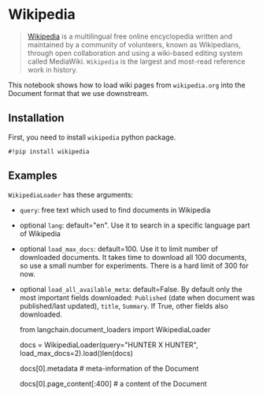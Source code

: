 Wikipedia
=========

> [Wikipedia](https://wikipedia.org/) is a multilingual free online encyclopedia written and maintained by a community of volunteers, known as Wikipedians, through open collaboration and using a wiki-based editing system called MediaWiki. `Wikipedia` is the largest and most-read reference work in history.

This notebook shows how to load wiki pages from `wikipedia.org` into the Document format that we use downstream.

Installation[​](#installation "Direct link to Installation")
------------------------------------------------------------

First, you need to install `wikipedia` python package.

    #!pip install wikipedia

Examples[​](#examples "Direct link to Examples")
------------------------------------------------

`WikipediaLoader` has these arguments:

*   `query`: free text which used to find documents in Wikipedia
*   optional `lang`: default="en". Use it to search in a specific language part of Wikipedia
*   optional `load_max_docs`: default=100. Use it to limit number of downloaded documents. It takes time to download all 100 documents, so use a small number for experiments. There is a hard limit of 300 for now.
*   optional `load_all_available_meta`: default=False. By default only the most important fields downloaded: `Published` (date when document was published/last updated), `title`, `Summary`. If True, other fields also downloaded.

    from langchain.document_loaders import WikipediaLoader

    docs = WikipediaLoader(query="HUNTER X HUNTER", load_max_docs=2).load()len(docs)

    docs[0].metadata  # meta-information of the Document

    docs[0].page_content[:400]  # a content of the Document
